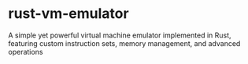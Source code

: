 # rust-vm-emulator
 A simple yet powerful virtual machine emulator implemented in Rust, featuring custom instruction sets, memory management, and advanced operations
